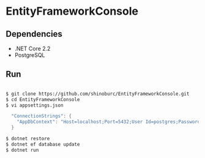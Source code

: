 # EntityFrameworkConsole

## Dependencies

- .NET Core 2.2
- PostgreSQL

## Run

```sh

$ git clone https://github.com/shinoburc/EntityFrameworkConsole.git
$ cd EntityFrameworkConsole
$ vi appsettings.json
```

```csharp
  "ConnectionStrings": {
    "AppDbContext": "Host=localhost;Port=5432;User Id=postgres;Password=postgres;Database=consoleapp"
  }
```

```sh
$ dotnet restore
$ dotnet ef database update
$ dotnet run

```
